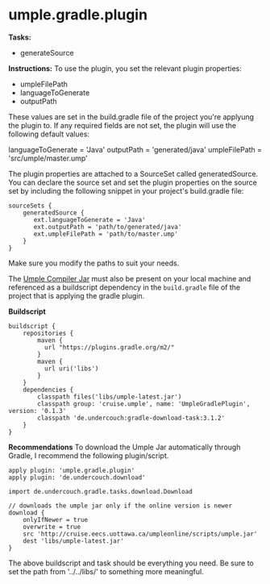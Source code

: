 # umple.gradle.plugin

**Tasks:**
  - generateSource

**Instructions:**
To use the plugin, you set the relevant plugin properties:
  - umpleFilePath
  - languageToGenerate
  - outputPath

These values are set in the build.gradle file of the project you're applyung the plugin to. If any required fields are not set, the plugin will use the following default values:

languageToGenerate = 'Java' 
outputPath = 'generated/java'
umpleFilePath = 'src/umple/master.ump'

The plugin properties are attached to a SourceSet called generatedSource. You can declare the source set and set the plugin properties on the source set by including the following snippet in your project's build.gradle file:
  
```
sourceSets {
    generatedSource { 
       ext.languageToGenerate = 'Java' 
       ext.outputPath = 'path/to/generated/java'
       ext.umpleFilePath = 'path/to/master.ump'
    }
}
```
Make sure you modify the paths to suit your needs.

The [Umple Compiler Jar](https://github.com/umple/Umple/releases/latest/) must also be present on your local machine and referenced as a buildscript dependency in the `build.gradle` file of the project that is applying the gradle plugin.

**Buildscript**
```
buildscript {
    repositories {
        maven {
      	  url "https://plugins.gradle.org/m2/"
    	}
        maven {
          url uri('libs')
        }
    }
    dependencies {
		classpath files('libs/umple-latest.jar')
		classpath group: 'cruise.umple', name: 'UmpleGradlePlugin',  version: '0.1.3'
		classpath 'de.undercouch:gradle-download-task:3.1.2'
    }
}
```

**Recommendations**
To download the Umple Jar automatically through Gradle, I recommend the following plugin/script.
```
apply plugin: 'umple.gradle.plugin'
apply plugin: 'de.undercouch.download'

import de.undercouch.gradle.tasks.download.Download

// downloads the umple jar only if the online version is newer
download {
	onlyIfNewer = true
	overwrite = true
    src 'http://cruise.eecs.uottawa.ca/umpleonline/scripts/umple.jar'
    dest 'libs/umple-latest.jar'
}
```

The above buildscript and task should be everything you need. Be sure to set the path from '../../libs/' to something more meaningful.
